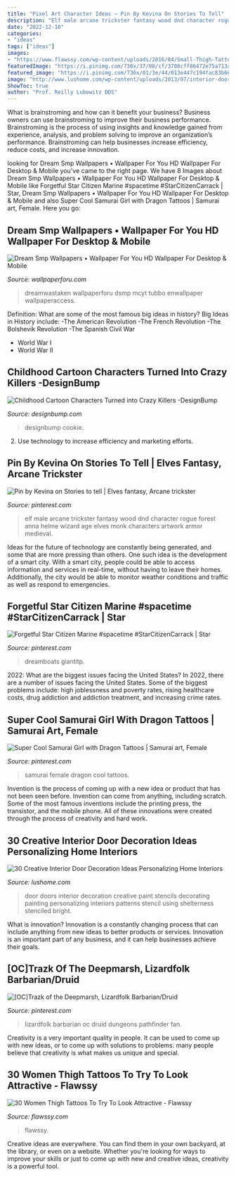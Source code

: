 ```yaml
---
title: "Pixel Art Character Ideas ~ Pin By Kevina On Stories To Tell"
description: "Elf male arcane trickster fantasy wood dnd character rogue forest anna helme wizard age elves monk characters artwork armor medieval"
date: "2022-12-10"
categories:
- "ideas"
tags: ["ideas"]
images:
- "https://www.flawssy.com/wp-content/uploads/2016/04/Small-Thigh-Tattoo-Designs-for-Girls.jpg"
featuredImage: "https://i.pinimg.com/736x/37/08/cf/3708cff86472e75a713aa7fa380e885c.jpg"
featured_image: "https://i.pinimg.com/736x/01/3e/44/013e447c194fac83b66c5c975b2c8edd.jpg"
image: "http://www.lushome.com/wp-content/uploads/2013/07/interior-doors-painting-decoration-patterns-16.jpg"
ShowToc: true
author: "Prof. Reilly Lubowitz DDS"
---
```



What is brainstroming and how can it benefit your business?
Business owners can use brainstroming to improve their business performance. Brainstroming is the process of using insights and knowledge gained from experience, analysis, and problem solving to improve an organization’s performance. Brainstroming can help businesses increase efficiency, reduce costs, and increase innovation.

	

		
looking for Dream Smp Wallpapers • Wallpaper For You HD Wallpaper For Desktop &amp; Mobile you've came to the right page. We have 8 Images about Dream Smp Wallpapers • Wallpaper For You HD Wallpaper For Desktop &amp; Mobile like Forgetful Star Citizen Marine #spacetime #StarCitizenCarrack | Star, Dream Smp Wallpapers • Wallpaper For You HD Wallpaper For Desktop &amp; Mobile and also Super Cool Samurai Girl with Dragon Tattoos | Samurai art, Female. Here you go:
		
    
## Dream Smp Wallpapers • Wallpaper For You HD Wallpaper For Desktop &amp; Mobile

<img loading=lazy src="https://wallpaperforu.com/wp-content/uploads/2021/03/323271-Dream-Smp-Wallpapers141080x1920.jpg" onerror="this.onerror=null;this.src='https://tse2.mm.bing.net/th?id=OIP.Sz1JQnNfp7G1UxIYHZBAygHaNK&amp;pid=15.1';" alt="Dream Smp Wallpapers • Wallpaper For You HD Wallpaper For Desktop &amp; Mobile">

_Source: wallpaperforu.com_

>dreamwastaken wallpaperforu dsmp mcyt tubbo enwallpaper wallpaperaccess. 

	

Definition: What are some of the most famous big ideas in history?
Big Ideas in History include: 
-The American Revolution 
-The French Revolution 
-The Bolshevik Revolution 
-The Spanish Civil War 
- World War I 
- World War II

    
## Childhood Cartoon Characters Turned Into Crazy Killers -DesignBump

<img loading=lazy src="https://cdn.designbump.com/wp-content/uploads/2014/07/popped-culture-evil-cartoon-characters-illustration-dan-luvisi-13.jpg" onerror="this.onerror=null;this.src='https://tse4.mm.bing.net/th?id=OIP.OT1m3PpqBualFbheRgggtQHaK6&amp;pid=15.1';" alt="Childhood Cartoon Characters Turned into Crazy Killers -DesignBump">

_Source: designbump.com_

>designbump cookie. 

	

2. Use technology to increase efficiency and marketing efforts.

    
## Pin By Kevina On Stories To Tell | Elves Fantasy, Arcane Trickster

<img loading=lazy src="https://i.pinimg.com/736x/37/08/cf/3708cff86472e75a713aa7fa380e885c.jpg" onerror="this.onerror=null;this.src='https://tse4.mm.bing.net/th?id=OIP.xy1DGJijW6rNJyofM7M8hAHaK2&amp;pid=15.1';" alt="Pin by Kevina on Stories to tell | Elves fantasy, Arcane trickster">

_Source: pinterest.com_

>elf male arcane trickster fantasy wood dnd character rogue forest anna helme wizard age elves monk characters artwork armor medieval. 

	

Ideas for the future of technology are constantly being generated, and some that are more pressing than others. One such idea is the development of a smart city. With a smart city, people could be able to access information and services in real-time, without having to leave their homes. Additionally, the city would be able to monitor weather conditions and traffic as well as respond to emergencies.

    
## Forgetful Star Citizen Marine #spacetime #StarCitizenCarrack | Star

<img loading=lazy src="https://i.pinimg.com/736x/01/3e/44/013e447c194fac83b66c5c975b2c8edd.jpg" onerror="this.onerror=null;this.src='https://tse1.mm.bing.net/th?id=OIP.-V3Q9LvlhUfscmP4HO189AHaLH&amp;pid=15.1';" alt="Forgetful Star Citizen Marine #spacetime #StarCitizenCarrack | Star">

_Source: pinterest.com_

>dreamboats giantitp. 

	

2022: What are the biggest issues facing the United States?
In 2022, there are a number of issues facing the United States. Some of the biggest problems include: high joblessness and poverty rates, rising healthcare costs, drug addiction and addiction treatment, and increasing crime rates.

    
## Super Cool Samurai Girl With Dragon Tattoos | Samurai Art, Female

<img loading=lazy src="https://i.pinimg.com/736x/a7/8a/fa/a78afaa7e405e669ac276228b0710d1f.jpg" onerror="this.onerror=null;this.src='https://tse2.mm.bing.net/th?id=OIP.fwaqX_ZYHq7ZJRbDGUeXmAHaNK&amp;pid=15.1';" alt="Super Cool Samurai Girl with Dragon Tattoos | Samurai art, Female">

_Source: pinterest.com_

>samurai female dragon cool tattoos. 

	

Invention is the process of coming up with a new idea or product that has not been seen before. Invention can come from anything, including scratch. Some of the most famous inventions include the printing press, the transistor, and the mobile phone. All of these innovations were created through the process of creativity and hard work.

    
## 30 Creative Interior Door Decoration Ideas Personalizing Home Interiors

<img loading=lazy src="http://www.lushome.com/wp-content/uploads/2013/07/interior-doors-painting-decoration-patterns-16.jpg" onerror="this.onerror=null;this.src='https://tse2.mm.bing.net/th?id=OIP.c787T2O8AYUq6Me0TWqZfAAAAA&amp;pid=15.1';" alt="30 Creative Interior Door Decoration Ideas Personalizing Home Interiors">

_Source: lushome.com_

>door doors interior decoration creative paint stencils decorating painting personalizing interiors patterns stencil using shelterness stenciled bright. 

	

What is innovation?
Innovation is a constantly changing process that can include anything from new ideas to better products or services. Innovation is an important part of any business, and it can help businesses achieve their goals.

    
## [OC]Trazk Of The Deepmarsh, Lizardfolk Barbarian/Druid

<img loading=lazy src="https://i.pinimg.com/736x/0d/32/51/0d32510826c9449e4991349322063c7e.jpg" onerror="this.onerror=null;this.src='https://tse2.mm.bing.net/th?id=OIP.XRDo3JMpRZJ-XGdhGPaXTwHaLH&amp;pid=15.1';" alt="[OC]Trazk of the Deepmarsh, Lizardfolk Barbarian/Druid">

_Source: pinterest.com_

>lizardfolk barbarian oc druid dungeons pathfinder fan. 

	

Creativity is a very important quality in people. It can be used to come up with new ideas, or to come up with solutions to problems. many people believe that creativity is what makes us unique and special.

    
## 30 Women Thigh Tattoos To Try To Look Attractive - Flawssy

<img loading=lazy src="https://www.flawssy.com/wp-content/uploads/2016/04/Small-Thigh-Tattoo-Designs-for-Girls.jpg" onerror="this.onerror=null;this.src='https://tse3.mm.bing.net/th?id=OIP.p4jb1n98Mbp6kBfZoAHKRgHaKl&amp;pid=15.1';" alt="30 Women Thigh Tattoos To Try To Look Attractive - Flawssy">

_Source: flawssy.com_

>flawssy. 

	

Creative ideas are everywhere. You can find them in your own backyard, at the library, or even on a website. Whether you're looking for ways to improve your skills or just to come up with new and creative ideas, creativity is a powerful tool.

